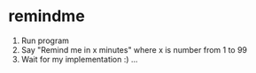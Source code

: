 # remindme

1. Run program
2. Say "Remind me in x minutes" where x is number from 1 to 99
3. Wait for my implementation :)
...